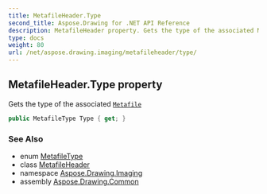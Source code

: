 ```yaml
---
title: MetafileHeader.Type
second_title: Aspose.Drawing for .NET API Reference
description: MetafileHeader property. Gets the type of the associated Metafile
type: docs
weight: 80
url: /net/aspose.drawing.imaging/metafileheader/type/
---
```

## MetafileHeader.Type property

Gets the type of the associated [`Metafile`](../../metafile/)

```csharp
public MetafileType Type { get; }
```

### See Also

* enum [MetafileType](../../metafiletype/)
* class [MetafileHeader](../)
* namespace [Aspose.Drawing.Imaging](../../metafileheader/)
* assembly [Aspose.Drawing.Common](../../../)


